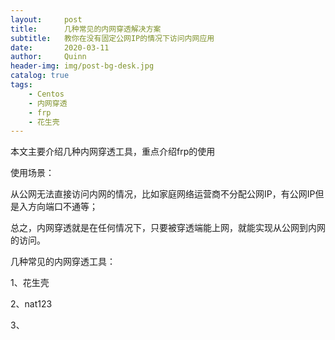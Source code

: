 ```yaml
---
layout:     post
title:      几种常见的内网穿透解决方案
subtitle:   教你在没有固定公网IP的情况下访问内网应用
date:       2020-03-11
author:     Quinn
header-img: img/post-bg-desk.jpg
catalog: true
tags:
    - Centos
    - 内网穿透
	- frp
	- 花生壳
---
```




本文主要介绍几种内网穿透工具，重点介绍frp的使用

使用场景：

从公网无法直接访问内网的情况，比如家庭网络运营商不分配公网IP，有公网IP但是入方向端口不通等；

总之，内网穿透就是在任何情况下，只要被穿透端能上网，就能实现从公网到内网的访问。

几种常见的内网穿透工具：

1、花生壳

2、nat123

3、